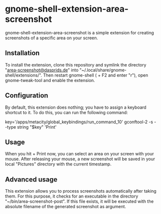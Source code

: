 gnome-shell-extension-area-screenshot
=====================================

gnome-shell-extension-area-screenshot is a simple extension for creating
screenshots of a specific area on your screen.

Installation
------------

To install the extension, clone this repository and symlink the directory
"area-screenshot@dasprids.de" into "~/.local/share/gnome-shell/extensions/".
Then restart gnome-shell (<Alt> + F2 and enter "r"), open gnome-tweak-tool and
enable the extension.

Configuration
-------------

By default, this extension does nothing; you have to assign a keyboard shortcut
to it. To do this, you can run the following command:

key='/apps/metacity/global_keybindings/run_command_10'
gconftool-2 -s --type string "$key" '<Super>Print'

Usage
-----

When you hit <Super> + Print now, you can select an area on your screen with
your mouse. After releasing your mouse, a new screenshot will be saved in your
local "Pictures" directory with the current timestamp.

Advanced usage
--------------

This extension allows you to process screenshots automatically after taking
them. For this purpose, it checks for an executable in the directory
"~/bin/area-screenshot-post". If this file exists, it will be executed with
the absolute filename of the generated screenshot as argument.
